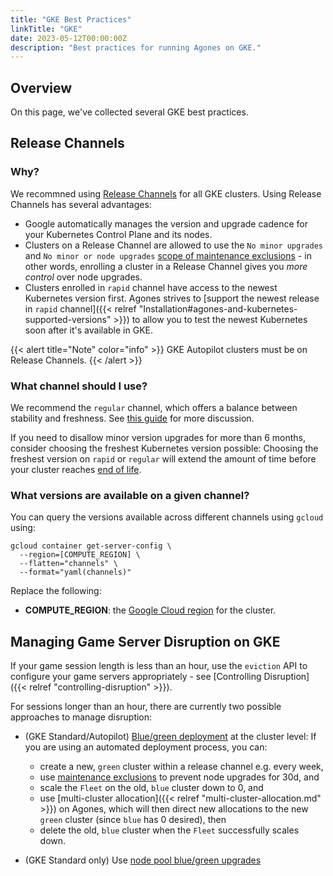 ```yaml
---
title: "GKE Best Practices"
linkTitle: "GKE"
date: 2023-05-12T00:00:00Z
description: "Best practices for running Agones on GKE."
---
```


## Overview

On this page, we've collected several GKE best practices.

## Release Channels

### Why?

We recommned using [Release Channels](https://cloud.google.com/kubernetes-engine/docs/concepts/release-channels) for all GKE clusters. Using Release Channels has several advantages:
* Google automatically manages the version and upgrade cadence for your Kubernetes Control Plane and its nodes.
* Clusters on a Release Channel are allowed to use the `No minor upgrades` and `No minor or node upgrades` [scope of maintenance exclusions](https://cloud.google.com/kubernetes-engine/docs/concepts/maintenance-windows-and-exclusions#limitations-maint-exclusions) - in other words, enrolling a cluster in a Release Channel gives you _more control_ over node upgrades.
* Clusters enrolled in `rapid` channel have access to the newest Kubernetes version first. Agones strives to [support the newest release in `rapid` channel]({{< relref "Installation#agones-and-kubernetes-supported-versions" >}}) to allow you to test the newest Kubernetes soon after it's available in GKE.

{{< alert title="Note" color="info" >}}
GKE Autopilot clusters must be on Release Channels.
{{< /alert >}}

### What channel should I use?

We recommend the `regular` channel, which offers a balance between stability and freshness. See [this guide](https://cloud.google.com/kubernetes-engine/docs/concepts/release-channels#what_channel_should_i_use) for more discussion.

If you need to disallow minor version upgrades for more than 6 months, consider choosing the freshest Kubernetes version possible: Choosing the freshest version on `rapid` or `regular` will extend the amount of time before your cluster reaches [end of life](https://cloud.google.com/kubernetes-engine/docs/release-schedule#schedule-for-release-channels).

### What versions are available on a given channel?

You can query the versions available across different channels using `gcloud` using:

```
gcloud container get-server-config \
  --region=[COMPUTE_REGION] \
  --flatten="channels" \
  --format="yaml(channels)"
```
Replace the following:

* **COMPUTE_REGION**: the
[Google Cloud region](https://cloud.google.com/compute/docs/regions-zones#available)
for the cluster.

## Managing Game Server Disruption on GKE

If your game session length is less than an hour, use the `eviction` API to configure your game servers appropriately - see [Controlling Disruption]({{< relref "controlling-disruption" >}}).

For sessions longer than an hour, there are currently two possible approaches to manage disruption:

* (GKE Standard/Autopilot) [Blue/green deployment](https://martinfowler.com/bliki/BlueGreenDeployment.html) at the cluster level: If you are using an automated deployment process, you can:
  * create a new, `green` cluster within a release channel e.g. every week,
  * use [maintenance exclusions](https://cloud.google.com/kubernetes-engine/docs/concepts/maintenance-windows-and-exclusions#exclusions) to prevent node upgrades for 30d, and
  * scale the `Fleet` on the old, `blue` cluster down to 0, and
  * use [multi-cluster allocation]({{< relref "multi-cluster-allocation.md" >}}) on Agones, which will then direct new allocations to the new `green` cluster (since `blue` has 0 desired), then
  * delete the old, `blue` cluster when the `Fleet` successfully scales down.

* (GKE Standard only) Use [node pool blue/green upgrades](https://cloud.google.com/kubernetes-engine/docs/concepts/node-pool-upgrade-strategies#blue-green-upgrade-strategy)
